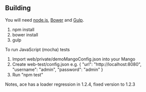 ## Building
You will need [node.js](https://nodejs.org/), [Bower](http://bower.io/) and [Gulp](http://gulpjs.com/).

1. npm install
2. bower install
3. gulp

To run JavaScript (mocha) tests
1. Import web/private/demoMangoConfig.json into your Mango
2. Create web-test/config.json e.g.
{
  "url": "http://localhost:8080",
  "username": "admin",
  "password": "admin"
}
3. Run "npm test"

Notes, ace has a loader regression in 1.2.4, fixed version to 1.2.3